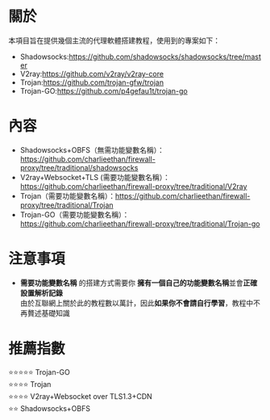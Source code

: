 # 關於
本項目旨在提供幾個主流的代理軟體搭建教程，使用到的專案如下：    
- Shadowsocks:https://github.com/shadowsocks/shadowsocks/tree/master    
- V2ray:https://github.com/v2ray/v2ray-core     
- Trojan:https://github.com/trojan-gfw/trojan     
- Trojan-GO:https://github.com/p4gefau1t/trojan-go  
# 內容
- Shadowsocks+OBFS（無需功能變數名稱）：   
https://github.com/charlieethan/firewall-proxy/tree/traditional/shadowsocks     
- V2ray+Websocket+TLS (需要功能變數名稱）：   
https://github.com/charlieethan/firewall-proxy/tree/traditional/V2ray        
- Trojan（需要功能變數名稱）：https://github.com/charlieethan/firewall-proxy/tree/traditional/Trojan         
- Trojan-GO（需要功能變數名稱）：https://github.com/charlieethan/firewall-proxy/tree/traditional/Trojan-go     
# 注意事項
- **需要功能變數名稱** 的搭建方式需要你 **擁有一個自己的功能變數名稱**並會**正確設置解析記錄**     
由於互聯網上關於此的教程數以萬計，因此**如果你不會請自行學習**，教程中不再贅述基礎知識
# 推薦指數  
⭐⭐⭐⭐⭐ Trojan-GO       
⭐⭐⭐⭐ Trojan             
⭐⭐⭐⭐ V2ray+Websocket over TLS1.3+CDN       
⭐⭐ Shadowsocks+OBFS    
